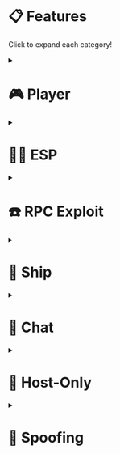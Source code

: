 # 📋 Features
Click to expand each category!

<details>
  <summary><h1>🎮 Player</h1></summary>

| Cheat | Description | Type | Default|
|------------|-------------|------|--------|
| NoClip     | Allows you to walk through walls like a ghost | Toggle | Off
| SpeedBoost | Doubles your player's speed | Toggle | Off
| NoCooldowns| Removes many of the game's cooldowns:<br>- Engineer vent cooldown<br>- Engineer vent duration<br>- Scientist battery<br>- Scientist cooldown<br>- Shapeshift Animation<br>- Shapeshift Duration | Toggle | Off |

  <details>
    <summary><h2>Teleport</h2></summary>

| Cheat | Description | Type | Default|
|------------|-------------|------|--------|
|   to cursor | Allows you to teleport by right-clicking. Works best when used along with ZoomOut | Toggle | Off
|   to player | Allows you to pick a player to teleport to. | Menu |

  </details>
</details>


<details>
  <summary><h1>👨‍💻 ESP</h1></summary>

MalumMenu's ESP cheats are completely client-side, and thus undetectable by anticheat

| Cheat | Description | Type | Default|
|------------|-------------|------|--------|
| SeeGhosts | Allows you to see ghosts, protections, and ghost chat even if you are alive <img src="https://cdn.discordapp.com/attachments/1097928762324168744/1131688847420424283/image.png" width=285 height=282> | Toggle | Off
| SeeRoles | Reveals the roles of all players through the color of their names <img src="https://cdn.discordapp.com/attachments/1097928762324168744/1133144778272419840/image.png" width=285 height=258> | Toggle | Off
| FullBright | Removes all shadows, allowing you to see during blackouts and even through walls | Toggle | Off |

  <details>
    <summary><h2>Camera</h2></summary>
    
| Cheat | Description | Type | Default|
|------------|-------------|------|--------|
| ZoomOut | Allows you to zoom-out the player's camera using your mouse's scrollwheel <img src="https://cdn.discordapp.com/attachments/1097928762324168744/1131620619562270830/image.png" width=285 height=210> | Toggle | Off
| Spectate | Allows you to pick a player to spectate with your camera. | Menu |
| FreeCam | Allows you to freely move your camera around without also moving your player. | Toggle | Off |

  </details>
  <details>
    <summary><h2>Tracers</h2></summary>

<img src="https://cdn.discordapp.com/attachments/1097928762324168744/1132745972271808582/image_2023-07-23_204751179.jpg" width=285 height=185>

| Cheat | Description | Type | Default|
|------------|-------------|------|--------|
| Crewmates | Shows tracer lines for alive crewmates (color: cyan) | Toggle | Off |
| Impostors | Shows tracer lines for alive impostors (color: red) | Toggle | Off
| Ghosts | Shows tracer lines for ghosts (color: white) | Toggle | Off |
| Dead Bodies | Shows tracer lines for dead bodies on the ground (color: yellow) | Toggle | Off |
| Color-based | Changes the color of tracer lines to the color of their players<br><img src="https://cdn.discordapp.com/attachments/1097928762324168744/1132745673532506233/image_2023-07-23_204633349.jpg" width=285 height=174> | Toggle | Off |

  </details>
  <details>
    <summary><h2>Minimap</h2></summary>

<img src="https://cdn.discordapp.com/attachments/1097928762324168744/1133435198407704636/image.png" width=285 height=199>

| Cheat | Description | Type | Default|
|------------|-------------|------|--------|
| Crewmates | Changes the map so that it shows the position of every alive crewmate (color: cyan) | Toggle | Off |
| Impostors | Changes the map so that it shows the position of every alive impostor (color: red) | Toggle | Off
| Ghosts | Changes the map so that it shows the position of every ghost (color: white) | Toggle | Off |
| Color-based | Changes the color of map icons to the color of their players<br><img src="https://cdn.discordapp.com/attachments/1097928762324168744/1133435314485067816/image.png" width=285 height=205> | Toggle | Off |

  </details>
</details>


<details>
  <summary><h1>☎️ RPC Exploit</h1></summary>

| Cheat | Description | Type |
|------------|-------------|------|
| KickPlayer | Allows you to pick a player to kick from the lobby. | Menu |

  <details>
    <summary><h2>Outfits</h2></summary>

Your outfit consists of: Name, Hat, Visor, Skin, Pet, Nameplate.

| Cheat | Description | Type | Default |
|------------|-------------|------|----|
| ShuffleOutfit | Randomize your outfit | Button |
| ShuffleAllOutfits | Randomize the outfit of every player in your lobby | Button |
| CopyOutfit | Copy another player's outfit and apply it to yourself | Menu |
| ResetMyOutfit | Reset your outfit back to the one you set for your account | Button |
| UnlockAllColors | Allows you to pick any color, regardless if any other player already has it | Toggle | Off |

  </details>
  <details>
    <summary><h2>Shapeshift</h2></summary>

| Cheat | Description | Type | 
|------------|-------------|------|
| ShapeshiftAll | Force shapeshift all players to one player | Menu |
| ResetShapeshifters | Allows you to force unshift all currently shapeshifted players | Button |

  </details>
  <details>
    <summary><h2>Murder</h2></summary>

| Cheat | Description | Type | 
|------------|-------------|------|
| MurderPlayer | Allows you to pick a player to kill | Menu |
| MurderAll | Murders all players in your lobby (Game will end immediately) | Button |

  </details>
</details>


<details>
  <summary><h1>🚢 Ship</h1></summary>

  <details>
    <summary><h2>Sabotage</h2></summary>

MalumMenu's Sabotage cheats work even if you aren't impostor and are subject to no cooldown.

Moreover, different sabotages can be enabled at the same time, and they even work during meetings.

| Cheat | Description | Type | 
|------------|-------------|------|
| Blackout | Disables lights completely (they cannot be fixed manually by players).<br>You can enable them again by clicking the button. | Button |
| Doors | Locks all doors on the ship. | Button |
| Reactor | Enables/Disables Reactor sabotage. | Button |
| Oxygen | Enables/Disables Oxygen sabotage. | Button |
| Electrical | Enables/Disables Eletrical sabotage. | Button |
| Comms | Enables/Disables Communications sabotage. | Button |

  </details>
  <details>
    <summary><h2>Mushrooms</h2></summary>

| Cheat | Description | Type | Default|
|------------|-------------|------|--------|
| MushroomMixup | Enables Mushroom Mixup sabotage on Fungle map | Button |
| SporesTrigger | Shoots spore clouds out of all the mushrooms in the Fungle jungle | Button |
| SporeCloudVision | Allows you to see other players in spores. | Toggle | Off |

  </details>
  <details>
    <summary><h2>Vents</h2></summary>

| Cheat | Description | Type | Default|
|------------|-------------|------|--------|
| UseVents | Allows you to use vents even if you are not an impostor or an engineer | Toggle | Off
| KickVents | Forcefully kicks all players from vents | Button |
| VentVision | Allows you to see the names of players inside vents<br><img src="https://cdn.discordapp.com/attachments/1097928762324168744/1131628712647999518/image.png" width=285 height=263> | Toggle | Off |
| WalkInVents | Allows you to move and interact with the game even though you are inside of a vent.<br>This gives you a sort of invisibility until you disable the setting and leave the vent.<br>Moreover, some activites such as killing will forcefully make you visible again. | Toggle | Off

  </details>
  <details>
    <summary><h2>Meetings</h2></summary>
    
| Cheat | Description | Type | Default|
|------------|-------------|------|--------|
| RevealVotes | Lets you see colored votes even if votes are set to anonymous<br><img src="https://cdn.discordapp.com/attachments/1097928762324168744/1131643587520626688/image.png" width=285 height=174> | Toggle | Off |
| CloseMeeting | Forcefully closes the meeting window (only for you), allowing you to move and interact with the game during meetings | Button |
| CallMeeting | Reports latest dead body to start a meeting. If there are no dead players, you are reported as a dead body instead even if you are alive.<br>This is better than simply calling an emergency meeting because it can be used during special situations too like sabotages | Button

  </details>
</details>


<details>
  <summary><h1>📝 Chat</h1></summary>

| Cheat | Description | Type | Default|
|------------|-------------|------|--------|
| AlwaysChat | Keeps the chat icon always enabled, allowing you to chat at any time, even while you're not in a meeting or the lobby | Toggle | Off |
| SpamChat | When you send a message, every player in the lobby will resend it. | Toggle | Off |
| ChatJailbreak | Allows you to send special characters, URLs and Email addresses into the chat. | Toggle | Off |

</details>


<details>
  <summary><h1>👑 Host-Only</h1></summary>

While the other cheats work even though you aren't the game's host, these cheats will only be accessible to you if you are hosting a game

This is because the Among Us anticheat system doesn't detect most cheats if you are a host, so you have more hacking freedom.

| Cheat | Description | Type | Default|
|------------|-------------|------|--------|
| ImpostorHack | Makes you always Impostor | Toggle | Off |
| GodMode | Makes you immortal. If you are killed or voted out, you are instantly revived.<br><img src="https://cdn.discordapp.com/attachments/1097928762324168744/1131643030504476683/image.png" width=285 height=216> | Toggle | Off |
| EvilVote | Forces every player to vote the player you voted for | Toggle | Off |
| VoteImmune | When a player tries to vote for you, they are forced to skip instead | Toggle | Off |

</details>

<details>
  <summary><h1>💨 Spoofing</h1></summary>

| Cheat | Description | Type | Default|
|------------|-------------|------|--------|
| SaveSpoofData | Saves a player's friend code and PUID to `BepInEx/config/MM_SavedSpoofData.cfg` | Menu |

  <details>
    <summary><h2>Spoof Status</h2></summary>

| Cheat | Description | Type | Default|
|------------|-------------|------|--------|
| FriendCode Spoof | Spoof a friend code that will be used in online games.<br>IMPORTANT: When using a spoofed friend code, players won't be able to send you friend requests.<br>Set the friend code here: `BepInEx/config/MalumMenu.cfg` | Toggle | Off |
| PUID Spoof | Spoof a PUID that will be used in online games.<br>IMPORTANT: Only valid, active PUIDs will let you connect to lobbies.<br>Set the PUID here: `BepInEx/config/MalumMenu.cfg` | Toggle | Off |


<details>
  <summary><h1>💤 Passive</h1></summary>

These cheats are constantly running in the background and **cannot be disabled to avoid problems.**

| Cheat | Description | Type | Default|
|------------|-------------|------|--------|
| FreeCosmetics | Gives you access to all of the game's cosmetics for free, including:<br>- Hats<br>- Visors<br>- Skins<br>- Pets<br>- Nameplates<br>- Bundles<br>- Cosmicubes<br><img src="https://cdn.discordapp.com/attachments/1097928762324168744/1131642050996084796/image.png" width=285 height=255> | Toggle | On |
| AvoidPenalties | Removes the penalty you receive when disconnecting from games early ![AvoidPenalties](https://cdn.discordapp.com/attachments/1097928762324168744/1131846186115018782/image.png) | Toggle | On |
| UnlockFeatures | Unlocks many of the game's special features automatically, including:<br>- Freechat<br>- Friend list<br>- Custom name<br>- Online gameplay | Toggle | On |

</details>


## Other relevant features of MalumMenu:

- MalumMenu has a simple **GUI** that is easy to navigate and can be toggled using the **DELETE** key on your keyboard
- MalumMenu comes with **custom announcements** that it will automatically fetch online at launch
- MalumMenu can be configured via a config file. You can set a custom key to toggle the menu, and a few other things

MalumNews webserver status:
[![MalumNews](https://img.shields.io/website-up-down-green-red/http/scp222thj.dev.svg)](https://scp222thj.dev)

<img width="800" alt="image" src="https://cdn.discordapp.com/attachments/1097928762324168744/1133760289326768148/image.png">

